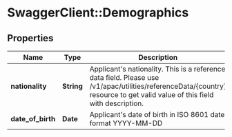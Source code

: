 # SwaggerClient::Demographics

## Properties
Name | Type | Description | Notes
------------ | ------------- | ------------- | -------------
**nationality** | **String** | Applicant&#x27;s nationality. This is a reference data field. Please use /v1/apac/utilities/referenceData/{country} resource to get valid value of this field with description. | 
**date_of_birth** | **Date** | Applicant&#x27;s date of birth in  ISO 8601 date format YYYY-MM-DD | 

